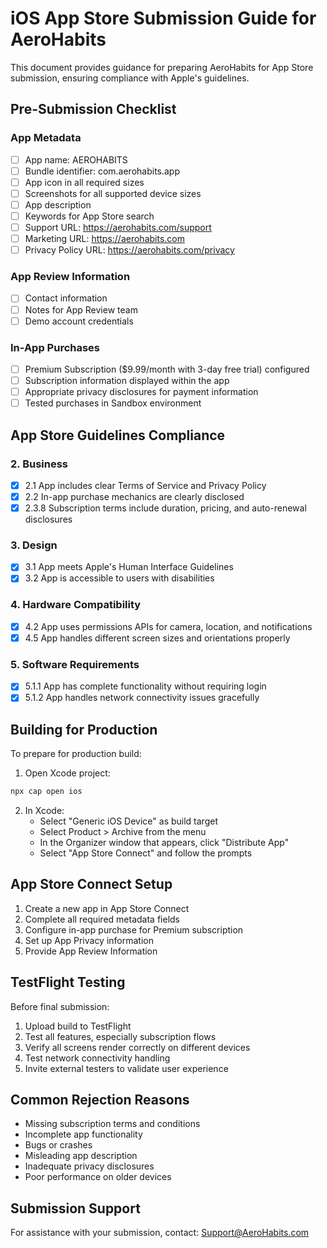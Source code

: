 
# iOS App Store Submission Guide for AeroHabits

This document provides guidance for preparing AeroHabits for App Store submission, ensuring compliance with Apple's guidelines.

## Pre-Submission Checklist

### App Metadata
- [ ] App name: AEROHABITS
- [ ] Bundle identifier: com.aerohabits.app
- [ ] App icon in all required sizes
- [ ] Screenshots for all supported device sizes
- [ ] App description
- [ ] Keywords for App Store search
- [ ] Support URL: https://aerohabits.com/support
- [ ] Marketing URL: https://aerohabits.com
- [ ] Privacy Policy URL: https://aerohabits.com/privacy

### App Review Information
- [ ] Contact information
- [ ] Notes for App Review team
- [ ] Demo account credentials

### In-App Purchases
- [ ] Premium Subscription ($9.99/month with 3-day free trial) configured
- [ ] Subscription information displayed within the app
- [ ] Appropriate privacy disclosures for payment information
- [ ] Tested purchases in Sandbox environment

## App Store Guidelines Compliance

### 2. Business
- [x] 2.1 App includes clear Terms of Service and Privacy Policy
- [x] 2.2 In-app purchase mechanics are clearly disclosed
- [x] 2.3.8 Subscription terms include duration, pricing, and auto-renewal disclosures

### 3. Design
- [x] 3.1 App meets Apple's Human Interface Guidelines
- [x] 3.2 App is accessible to users with disabilities

### 4. Hardware Compatibility
- [x] 4.2 App uses permissions APIs for camera, location, and notifications
- [x] 4.5 App handles different screen sizes and orientations properly

### 5. Software Requirements
- [x] 5.1.1 App has complete functionality without requiring login
- [x] 5.1.2 App handles network connectivity issues gracefully

## Building for Production

To prepare for production build:

1. Open Xcode project:
```bash
npx cap open ios
```

2. In Xcode:
   - Select "Generic iOS Device" as build target
   - Select Product > Archive from the menu
   - In the Organizer window that appears, click "Distribute App"
   - Select "App Store Connect" and follow the prompts

## App Store Connect Setup

1. Create a new app in App Store Connect
2. Complete all required metadata fields
3. Configure in-app purchase for Premium subscription
4. Set up App Privacy information
5. Provide App Review Information

## TestFlight Testing

Before final submission:
1. Upload build to TestFlight
2. Test all features, especially subscription flows
3. Verify all screens render correctly on different devices
4. Test network connectivity handling
5. Invite external testers to validate user experience

## Common Rejection Reasons

- Missing subscription terms and conditions
- Incomplete app functionality
- Bugs or crashes
- Misleading app description
- Inadequate privacy disclosures
- Poor performance on older devices

## Submission Support

For assistance with your submission, contact:
Support@AeroHabits.com
